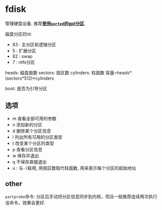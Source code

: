 # fdisk
管理硬盘设备.  推荐[**使用`parted`的gpt分区**](https://wiki.archlinux.org/index.php/Partitioning_(%E7%AE%80%E4%BD%93%E4%B8%AD%E6%96%87)).

磁盘分区的id:
- 83 : 主分区和逻辑分区
- 5 : 扩展分区
- 82 : swap
- 7 : ntfs分区

heads: 磁盘面数
sectors: 扇区数
cylinders: 柱面数
容量=heads*(sectors*512)*cylinders

boot: 是否为引导分区

## 选项
- m 查看全部可用的参数
- n 添加新的分区
- d 删除某个分区信息
- l 列出所有可用的分区类型
- t 改变某个分区的类型
- p 查看分区信息
- w 保存并退出
- q 不保存直接退出
- u : 与`-l`联用, 用扇区数取代柱面数, 用来表示每个分区的起始地址

## other
`partprobe`命令: 分区后手动将分区信息同步到内核，而且一般推荐连续两次执行该命令，效果会更好.
